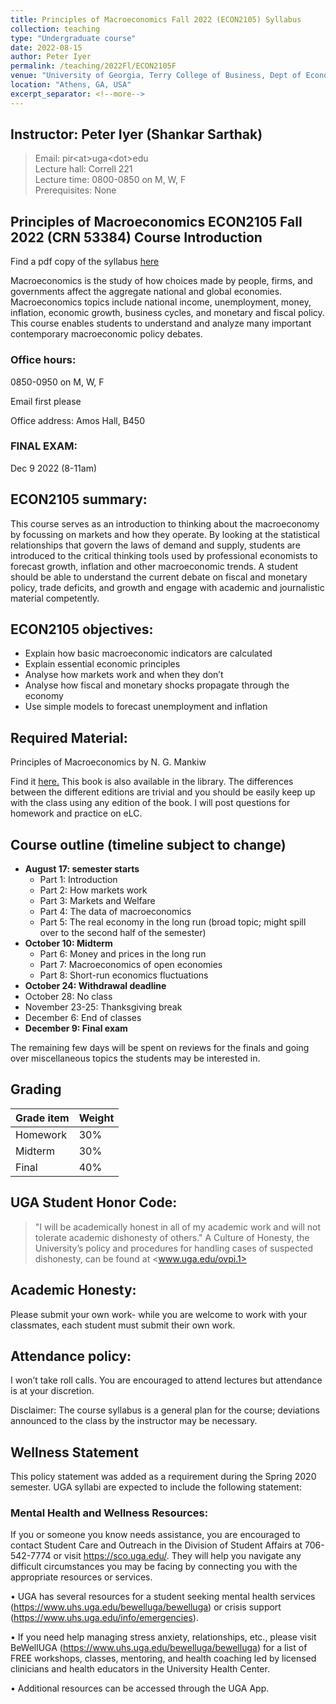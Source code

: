```yaml
---
title: Principles of Macroeconomics Fall 2022 (ECON2105) Syllabus
collection: teaching
type: "Undergraduate course"
date: 2022-08-15
author: Peter Iyer
permalink: /teaching/2022Fl/ECON2105F
venue: "University of Georgia, Terry College of Business, Dept of Economics"
location: "Athens, GA, USA"
excerpt_separator: <!--more-->
---
```



## Instructor: Peter Iyer (Shankar Sarthak)

> Email: pir\<at\>uga\<dot\>edu\
> Lecture hall: Correll 221\
> Lecture time: 0800-0850 on M, W, F\
> Prerequisites: None

## Principles of Macroeconomics ECON2105 Fall 2022 (CRN 53384) Course Introduction

Find a pdf copy of the syllabus [here](/files/syllabi/ECON2105F.pdf)

Macroeconomics is the study of how choices made by people, firms, and governments affect the aggregate national and global economies. Macroeconomics topics include national income, unemployment, money, inflation, economic growth, business cycles, and monetary and fiscal policy.  This course enables students to understand and analyze many important contemporary macroeconomic policy debates.
<!--more-->

### Office hours:

0850-0950 on M, W, F

Email first please

Office address: Amos Hall, B450

### FINAL EXAM:

Dec 9 2022 (8-11am)


## ECON2105 summary:

This course serves as an introduction to thinking about the macroeconomy by focussing on markets and how they operate. By looking at the statistical relationships that govern the laws of demand and supply, students are introduced to the critical thinking tools used by professional economists to forecast growth, inflation and other macroeconomic trends. A student should be able to understand the current debate on fiscal and monetary policy, trade deficits, and growth and engage with academic and journalistic material competently. 

## ECON2105 objectives:

  - Explain how basic macroeconomic indicators are calculated
  - Explain essential economic principles
  - Analyse how markets work and when they don’t
  - Analyse how fiscal and monetary shocks propagate through the economy
  - Use simple models to forecast unemployment and inflation

## Required Material:

Principles of Macroeconomics by N. G. Mankiw

Find it [here.](https://www.amazon.com/Principles-Macroeconomics-N-Gregory-Mankiw/dp/1305971507?asin=B01NGYNJZ4&revisionId=&format=4&depth=1) This book is also available in the library. The differences between the different editions are trivial and you should be easily keep up with the class using any edition of the book. I will post questions for homework and practice on eLC.

## Course outline (timeline subject to change)

  - **August 17: semester starts**
    - Part 1: Introduction
    - Part 2: How markets work
    - Part 3: Markets and Welfare
    - Part 4: The data of macroeconomics
    - Part 5: The real economy in the long run (broad topic; might spill over to the second half of the semester)
  - **October 10: Midterm**
    - Part 6: Money and prices in the long run
    - Part 7: Macroeconomics of open economies
    - Part 8: Short-run economics fluctuations 
  - **October 24: Withdrawal deadline**
  - October 28: No class
  - November 23-25: Thanksgiving break
  - December 6: End of classes
  - **December 9: Final exam**

The remaining few days will be spent on reviews for the finals and going over miscellaneous  topics the students may be interested in.


## Grading

| Grade item | Weight |
| --         | --     |
| Homework   | 30%    |
| Midterm    | 30%    |
| Final      | 40%    |

## UGA Student Honor Code: 
 > "I will be academically honest in all of my academic work and will not tolerate academic dishonesty of others." A Culture of Honesty, the University’s policy and procedures for handling cases of suspected dishonesty, can be found at <www.uga.edu/ovpi.1>

## Academic Honesty:
Please submit your own work- while you are welcome to work with your classmates, each student must submit their own work. 

## Attendance policy:
I won’t take roll calls. You are encouraged to attend lectures but attendance is at your discretion. 

Disclaimer: The course syllabus is a general plan for the course; deviations announced to the class by the instructor may be necessary.

## Wellness Statement

This policy statement was added as a requirement during the Spring 2020 semester. UGA syllabi are expected to include the following statement:

### Mental Health and Wellness Resources:

If you or someone you know needs assistance, you are encouraged to contact Student Care and Outreach in the Division of Student Affairs at 706-542-7774 or visit <https://sco.uga.edu/>. They will help you navigate any difficult circumstances you may be facing by connecting you with the appropriate resources or services.

 • UGA has several resources for a student seeking mental health services (<https://www.uhs.uga.edu/bewelluga/bewelluga>) or crisis support (<https://www.uhs.uga.edu/info/emergencies>).

 • If you need help managing stress anxiety, relationships, etc., please visit BeWellUGA (<https://www.uhs.uga.edu/bewelluga/bewelluga>) for a list of FREE workshops, classes, mentoring, and health coaching led by licensed clinicians and health educators in the University Health Center.

 • Additional resources can be accessed through the UGA App.
